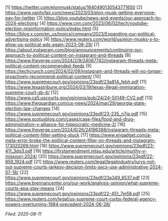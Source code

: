 [1] https://twitter.com/elonmusk/status/1640490130543771650
[2] https://www.vanityfair.com/news/2023/03/elon-musk-getting-everyone-pay-for-twitter
[3] https://blog.youtube/news-and-events/our-approach-to-2024-elections/
[4] https://www.cnn.com/2023/06/02/tech/youtube-election-misinformation-policy/index.html
[5] https://blog.x.com/en_us/topics/company/2023/Expanding-our-political-advertising-policy
[6] https://www.reuters.com/world/us/elon-musks-x-to-allow-us-political-ads-again-2023-08-29/
[7] https://about.instagram.com/blog/announcements/continuing-our-approach-to-political-content-on-instagram-and-threads
[8] https://www.theverge.com/2024/2/9/24067742/instagram-threads-meta-political-content-recommended-feeds
[9] https://techcrunch.com/2024/02/09/instagram-and-threads-will-no-longer-proactively-recommend-political-content/
[10] https://www.supremecourt.gov/opinions/23pdf/23a814_febh.pdf
[11] https://www.texastribune.org/2024/03/19/texas-illegal-immigration-supreme-court-sb-4/
[12] https://www.ca5.uscourts.gov/opinions/pub/24/24-50149-CV2.pdf
[13] https://www.theguardian.com/us-news/2024/mar/29/georgia-state-election-law-changes
[14] https://www.supremecourt.gov/opinions/23pdf/23-235_n7ip.pdf
[15] https://www.scotusblog.com/cases/case-files/food-and-drug-administration-v-alliance-for-hippocratic-medicine-2/
[16] https://www.theverge.com/2024/6/26/24186388/instagram-threads-meta-political-content-filter-setting-stuck
[17] https://www.engadget.com/a-meta-error-broke-the-political-content-filter-on-threads-and-instagram-173020269.html
[18] https://www.supremecourt.gov/opinions/23pdf/23-411_3dq3.pdf
[19] https://firstamendment.mtsu.edu/article/murthy-v-missouri-2024/
[20] https://www.supremecourt.gov/opinions/23pdf/22-859_1924.pdf
[21] https://www.reuters.com/legal/legalindustry/jurys-not-out-supreme-courts-jarkesy-decision-limits-secs-use-administrative-2024-07-18/
[22] https://www.supremecourt.gov/opinions/23pdf/23a349_6537.pdf
[23] https://www.brennancenter.org/our-work/analysis-opinion/what-supreme-courts-epa-stay-means
[24] https://www.supremecourt.gov/opinions/23pdf/22-451_7m58.pdf
[25] https://www.reuters.com/legal/us-supreme-court-curbs-federal-agency-powers-overturning-1984-precedent-2024-06-28/

*Filed: 2025-08-11*
